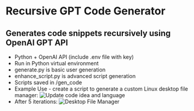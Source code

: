 # Recursive GPT Code Generator
## Generates code snippets recursively using OpenAI GPT API
* Python + OpenAI API (include .env file with key)
* Run in Python virtual environment
* generate.py is basic user generation
* enhance_script.py is advanced script generation
* Scripts saved in /gen_code
* Example Use - create a script to generate a custom Linux desktop file manager:
![Update code idea and language](https://github.com/PointlessAI/recursive-gpt/blob/master/linux_gui.png)
* After 5 iterations:
![Desktop File Manager](https://github.com/PointlessAI/recursive-gpt/blob/master/desktop-file-manager.png)